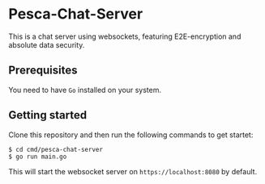 # Pesca-Chat-Server

This is a chat server using websockets, featuring E2E-encryption and absolute data security.

## Prerequisites

You need to have `Go` installed on your system.

## Getting started

Clone this repository and then run the following commands to get startet:

```
$ cd cmd/pesca-chat-server
$ go run main.go
```

This will start the websocket server on `https://localhost:8080` by default.